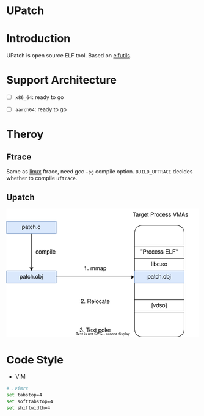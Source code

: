 UPatch
========

# Introduction

UPatch is open source ELF tool. Based on [elfutils](https://sourceware.org/git/elfutils.git).


# Support Architecture

- [ ] `x86_64`: ready to go
- [ ] `aarch64`: ready to go


# Theroy

## Ftrace

Same as [linux](https://github.com/torvalds/linux) ftrace, need gcc `-pg` compile option.
`BUILD_UFTRACE` decides whether to compile `uftrace`.


## Upatch

![upatch](docs/images/upatch.svg)


# Code Style

* VIM

```bash
# .vimrc
set tabstop=4
set softtabstop=4
set shiftwidth=4
```

